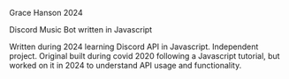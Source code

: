 Grace Hanson 2024

Discord Music Bot written in Javascript 

Written during 2024 learning Discord API in Javascript. Independent project. Original built during covid 2020 following a Javascript tutorial, but worked on it in 2024 to understand API usage and functionality.
